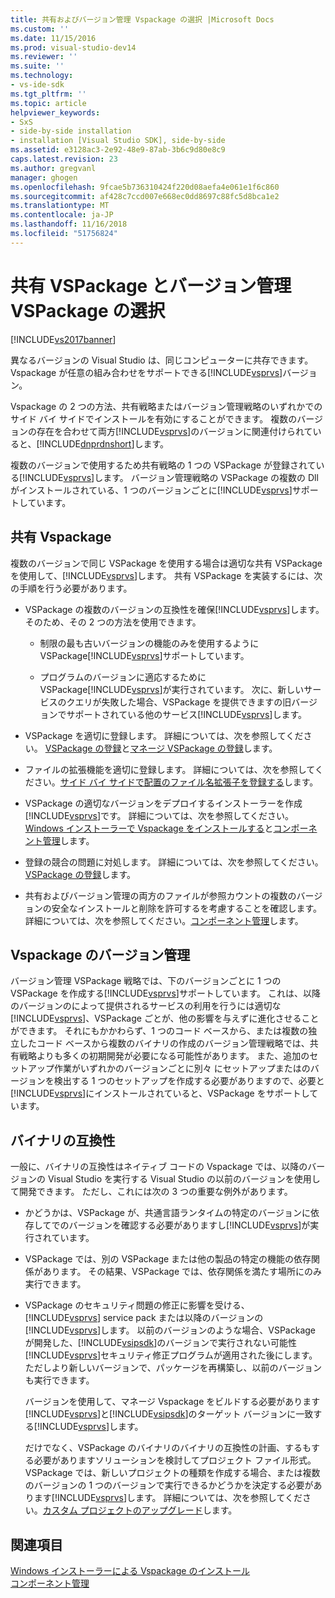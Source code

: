 ```yaml
---
title: 共有およびバージョン管理 Vspackage の選択 |Microsoft Docs
ms.custom: ''
ms.date: 11/15/2016
ms.prod: visual-studio-dev14
ms.reviewer: ''
ms.suite: ''
ms.technology:
- vs-ide-sdk
ms.tgt_pltfrm: ''
ms.topic: article
helpviewer_keywords:
- SxS
- side-by-side installation
- installation [Visual Studio SDK], side-by-side
ms.assetid: e3128ac3-2e92-48e9-87ab-3b6c9d80e8c9
caps.latest.revision: 23
ms.author: gregvanl
manager: ghogen
ms.openlocfilehash: 9fcae5b736310424f220d08aefa4e061e1f6c860
ms.sourcegitcommit: af428c7ccd007e668ec0dd8697c88fc5d8bca1e2
ms.translationtype: MT
ms.contentlocale: ja-JP
ms.lasthandoff: 11/16/2018
ms.locfileid: "51756824"
---
```

# <a name="choosing-between-shared-and-versioned-vspackages"></a>共有 VSPackage とバージョン管理 VSPackage の選択
[!INCLUDE[vs2017banner](../includes/vs2017banner.md)]

異なるバージョンの Visual Studio は、同じコンピューターに共存できます。 Vspackage が任意の組み合わせをサポートできる[!INCLUDE[vsprvs](../includes/vsprvs-md.md)]バージョン。  
  
 Vspackage の 2 つの方法、共有戦略またはバージョン管理戦略のいずれかでのサイド バイ サイドでインストールを有効にすることができます。 複数のバージョンの存在を合わせて両方[!INCLUDE[vsprvs](../includes/vsprvs-md.md)]のバージョンに関連付けられていると、[!INCLUDE[dnprdnshort](../includes/dnprdnshort-md.md)]します。  
  
 複数のバージョンで使用するため共有戦略の 1 つの VSPackage が登録されている[!INCLUDE[vsprvs](../includes/vsprvs-md.md)]します。 バージョン管理戦略の VSPackage の複数の Dll がインストールされている、1 つのバージョンごとに[!INCLUDE[vsprvs](../includes/vsprvs-md.md)]サポートしています。  
  
## <a name="shared-vspackages"></a>共有 Vspackage  
 複数のバージョンで同じ VSPackage を使用する場合は適切な共有 VSPackage を使用して、[!INCLUDE[vsprvs](../includes/vsprvs-md.md)]します。 共有 VSPackage を実装するには、次の手順を行う必要があります。  
  
-   VSPackage の複数のバージョンの互換性を確保[!INCLUDE[vsprvs](../includes/vsprvs-md.md)]します。 そのため、その 2 つの方法を使用できます。  
  
    -   制限の最も古いバージョンの機能のみを使用するように VSPackage[!INCLUDE[vsprvs](../includes/vsprvs-md.md)]サポートしています。  
  
    -   プログラムのバージョンに適応するために VSPackage[!INCLUDE[vsprvs](../includes/vsprvs-md.md)]が実行されています。 次に、新しいサービスのクエリが失敗した場合、VSPackage を提供できますの旧バージョンでサポートされている他のサービス[!INCLUDE[vsprvs](../includes/vsprvs-md.md)]します。  
  
-   VSPackage を適切に登録します。 詳細については、次を参照してください。 [VSPackage の登録](../extensibility/internals/vspackage-registration.md)と[マネージ VSPackage の登録](http://msdn.microsoft.com/en-us/f69e0ea3-6a92-4639-8ca9-4c9c210e58a1)します。  
  
-   ファイルの拡張機能を適切に登録します。 詳細については、次を参照してください。[サイド バイ サイドで配置のファイル名拡張子を登録する](../extensibility/registering-file-name-extensions-for-side-by-side-deployments.md)します。  
  
-   VSPackage の適切なバージョンをデプロイするインストーラーを作成[!INCLUDE[vsprvs](../includes/vsprvs-md.md)]です。 詳細については、次を参照してください。 [Windows インストーラーで Vspackage をインストールする](../extensibility/internals/installing-vspackages-with-windows-installer.md)と[コンポーネント管理](../extensibility/internals/component-management.md)します。  
  
-   登録の競合の問題に対処します。 詳細については、次を参照してください。 [VSPackage の登録](../extensibility/internals/vspackage-registration.md)します。  
  
-   共有およびバージョン管理の両方のファイルが参照カウントの複数のバージョンの安全なインストールと削除を許可するを考慮することを確認します。 詳細については、次を参照してください。[コンポーネント管理](../extensibility/internals/component-management.md)します。  
  
## <a name="versioned-vspackages"></a>Vspackage のバージョン管理  
 バージョン管理 VSPackage 戦略では、下のバージョンごとに 1 つの VSPackage を作成する[!INCLUDE[vsprvs](../includes/vsprvs-md.md)]サポートしています。 これは、以降のバージョンのによって提供されるサービスの利用を行うには適切な[!INCLUDE[vsprvs](../includes/vsprvs-md.md)]、VSPackage ごとが、他の影響を与えずに進化させることができます。 それにもかかわらず、1 つのコード ベースから、または複数の独立したコード ベースから複数のバイナリの作成のバージョン管理戦略では、共有戦略よりも多くの初期開発が必要になる可能性があります。 また、追加のセットアップ作業がいずれかのバージョンごとに別々 にセットアップまたはのバージョンを検出する 1 つのセットアップを作成する必要がありますので、必要と[!INCLUDE[vsprvs](../includes/vsprvs-md.md)]にインストールされていると、VSPackage をサポートしています。  
  
## <a name="binary-compatibility"></a>バイナリの互換性  
 一般に、バイナリの互換性はネイティブ コードの Vspackage では、以降のバージョンの Visual Studio を実行する Visual Studio の以前のバージョンを使用して開発できます。 ただし、これには次の 3 つの重要な例外があります。  
  
- かどうかは、VSPackage が、共通言語ランタイムの特定のバージョンに依存してでのバージョンを確認する必要がありますし[!INCLUDE[vsprvs](../includes/vsprvs-md.md)]が実行されています。  
  
- VSPackage では、別の VSPackage または他の製品の特定の機能の依存関係があります。 その結果、VSPackage では、依存関係を満たす場所にのみ実行できます。  
  
- VSPackage のセキュリティ問題の修正に影響を受ける、 [!INCLUDE[vsprvs](../includes/vsprvs-md.md)] service pack または以降のバージョンの[!INCLUDE[vsprvs](../includes/vsprvs-md.md)]します。 以前のバージョンのような場合、VSPackage が開発した、[!INCLUDE[vsipsdk](../includes/vsipsdk-md.md)]のバージョンで実行されない可能性[!INCLUDE[vsprvs](../includes/vsprvs-md.md)]セキュリティ修正プログラムが適用された後にします。 ただしより新しいバージョンで、パッケージを再構築し、以前のバージョンも実行できます。  
  
  バージョンを使用して、マネージ Vspackage をビルドする必要があります[!INCLUDE[vsprvs](../includes/vsprvs-md.md)]と[!INCLUDE[vsipsdk](../includes/vsipsdk-md.md)]のターゲット バージョンに一致する[!INCLUDE[vsprvs](../includes/vsprvs-md.md)]します。  
  
  だけでなく、VSPackage のバイナリのバイナリの互換性の計画、するもする必要がありますソリューションを検討してプロジェクト ファイル形式。 VSPackage では、新しいプロジェクトの種類を作成する場合、または複数のバージョンの 1 つのバージョンで実行できるかどうかを決定する必要があります[!INCLUDE[vsprvs](../includes/vsprvs-md.md)]します。 詳細については、次を参照してください。[カスタム プロジェクトのアップグレード](../misc/upgrading-custom-projects.md)します。  
  
## <a name="see-also"></a>関連項目  
 [Windows インストーラーによる Vspackage のインストール](../extensibility/internals/installing-vspackages-with-windows-installer.md)   
 [コンポーネント管理](../extensibility/internals/component-management.md)


